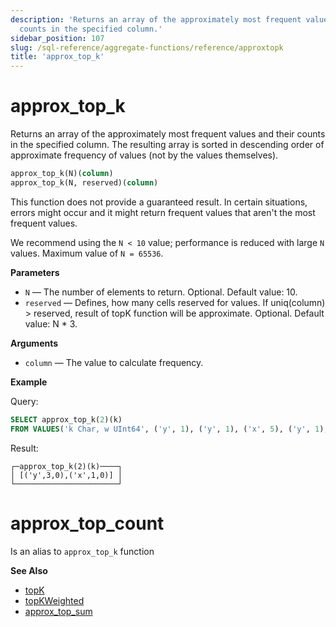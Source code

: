 ```yaml
---
description: 'Returns an array of the approximately most frequent values and their
  counts in the specified column.'
sidebar_position: 107
slug: /sql-reference/aggregate-functions/reference/approxtopk
title: 'approx_top_k'
---
```


# approx_top_k

Returns an array of the approximately most frequent values and their counts in the specified column. The resulting array is sorted in descending order of approximate frequency of values (not by the values themselves).

```sql
approx_top_k(N)(column)
approx_top_k(N, reserved)(column)
```

This function does not provide a guaranteed result. In certain situations, errors might occur and it might return frequent values that aren't the most frequent values.

We recommend using the `N < 10` value; performance is reduced with large `N` values. Maximum value of `N = 65536`.

**Parameters**

- `N` — The number of elements to return. Optional. Default value: 10.
- `reserved` — Defines, how many cells reserved for values. If uniq(column) > reserved, result of topK function will be approximate. Optional. Default value: N * 3.
 
**Arguments**

- `column` — The value to calculate frequency.

**Example**

Query:

```sql
SELECT approx_top_k(2)(k)
FROM VALUES('k Char, w UInt64', ('y', 1), ('y', 1), ('x', 5), ('y', 1), ('z', 10));
```

Result:

```text
┌─approx_top_k(2)(k)────┐
│ [('y',3,0),('x',1,0)] │
└───────────────────────┘
```

# approx_top_count

Is an alias to `approx_top_k` function

**See Also**

- [topK](../../../sql-reference/aggregate-functions/reference/topk.md)
- [topKWeighted](../../../sql-reference/aggregate-functions/reference/topkweighted.md)
- [approx_top_sum](../../../sql-reference/aggregate-functions/reference/approxtopsum.md)
